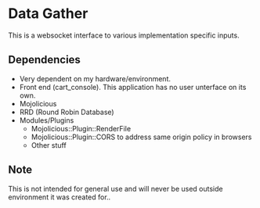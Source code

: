 Data Gather
===========
This is a websocket interface to various implementation specific inputs.

Dependencies
------------

* Very dependent on my hardware/environment.
* Front end (cart_console).  This application has no user unterface on its own.
* Mojolicious
* RRD (Round Robin Database)
* Modules/Plugins
  * Mojolicious::Plugin::RenderFile
  * Mojolicious::Plugin::CORS to address same origin policy in browsers
  * Other stuff

Note
----
This is not intended for general use and will never be used outside environment it was created for..

